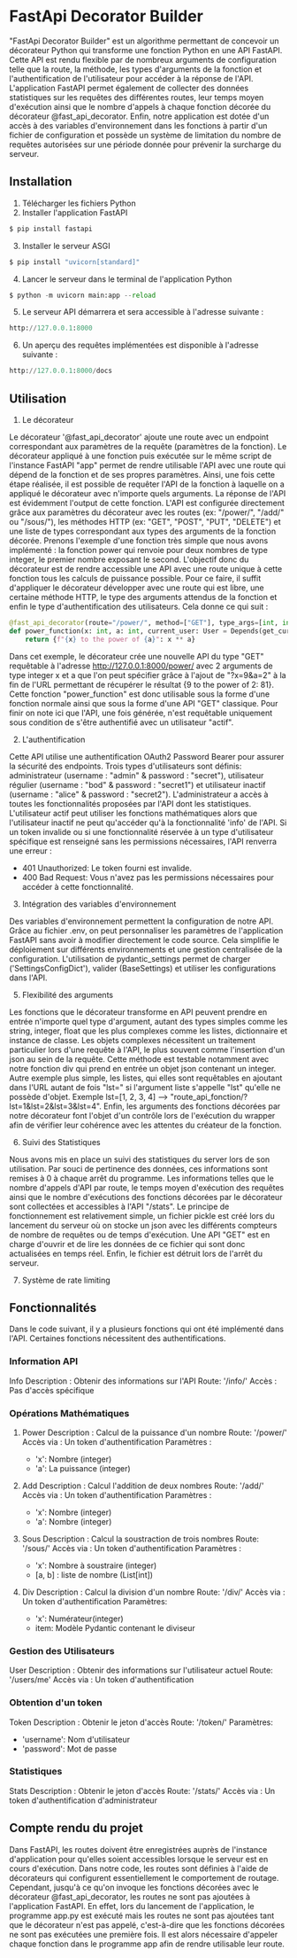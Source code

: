# FastApi Decorator Builder

"FastApi Decorator Builder" est un algorithme permettant de concevoir un décorateur Python qui transforme 
une fonction Python en une API FastAPI. Cette API est rendu flexible par de nombreux arguments de configuration
telle que la route, la méthode, les types d'arguments de la fonction et l'authentification de l'utilisateur pour 
accéder à la réponse de l'API. L'application FastAPI permet également de collecter des données statistiques sur les 
requêtes des différentes routes, leur temps moyen d'exécution ainsi que le nombre d'appels à chaque fonction 
décorée du décorateur @fast_api_decorator. Enfin, notre application est dotée d'un accès à des variables 
d'environnement dans les fonctions à partir d'un fichier de configuration et possède un système de limitation 
du nombre de requêtes autorisées sur une période donnée pour prévenir la surcharge du serveur.

## Installation

1. Télécharger les fichiers Python
2. Installer l'application FastAPI 
```python
$ pip install fastapi
```
3. Installer le serveur ASGI
```python
$ pip install "uvicorn[standard]"
```
4. Lancer le serveur dans le terminal de l'application Python 
```python
$ python -m uvicorn main:app --reload
```
5. Le serveur API démarrera et sera accessible à l'adresse suivante : 
```python
http://127.0.0.1:8000
```
6. Un aperçu des requêtes implémentées est disponible à l'adresse suivante : 
```python
http://127.0.0.1:8000/docs
```


## Utilisation
1. Le décorateur

Le décorateur '@fast_api_decorator' ajoute une route avec un endpoint correspondant aux paramètres de la requête 
(paramètres de la fonction). Le décorateur appliqué à une fonction puis exécutée sur le même script de l'instance 
FastAPI "app" permet de rendre utilisable l'API avec une route qui dépend de la fonction et de ses propres paramètres. 
Ainsi, une fois cette étape réalisée, il est possible de requêter l'API de la fonction à laquelle on a appliqué le
décorateur avec n'importe quels arguments. La réponse de l'API est évidemment l'output de cette fonction. 
L'API est configurée directement grâce aux paramètres du décorateur avec les routes (ex: "/power/", "/add/" ou "/sous/"), les méthodes HTTP (ex: "GET", "POST", "PUT", "DELETE") et une liste de types correspondant aux types des arguments de la fonction décorée. Prenons l'exemple d'une fonction très simple que nous avons implémenté : la fonction power qui renvoie pour deux nombres de type integer, le premier nombre exposant le second.
L'objectif donc du décorateur est de rendre accessible une API avec une route unique à cette fonction tous les calculs de puissance possible. Pour ce faire, il suffit d'appliquer le décorateur développer avec une route qui est libre, une certaine méthode HTTP, le type des arguments attendus de la fonction et enfin le type d'authentification des utilisateurs.
Cela donne ce qui suit :
```python
@fast_api_decorator(route="/power/", method=["GET"], type_args=[int, int])
def power_function(x: int, a: int, current_user: User = Depends(get_current_active_user)):
    return {f"{x} to the power of {a}": x ** a}
```
Dans cet exemple, le décorateur crée une nouvelle API du type "GET" requêtable à l'adresse http://127.0.0.1:8000/power/ avec 2 arguments de type integer x et a que l'on peut spécifier grâce à l'ajout de "?x=9&a=2" à la fin de l'URL permettant de récupérer le résultat {9 to the power of 2: 81}. Cette fonction "power_function" est donc utilisable sous la forme d'une fonction normale ainsi que sous la forme d'une API "GET" classique.
Pour finir on note ici que l'API, une fois générée, n'est requêtable uniquement sous condition de s'être authentifié
avec un utilisateur "actif".

2. L'authentification

Cette API utilise une authentification OAuth2 Password Bearer pour assurer la sécurité des endpoints. Trois types d'utilisateurs sont définis: administrateur (username : "admin" & password : "secret"), utilisateur régulier 
(username : "bod" & password : "secret1") et utilisateur inactif (username : "alice" & password : "secret2"). 
L'administrateur a accès à toutes les fonctionnalités proposées par l'API dont les statistiques. 
L'utilisateur actif peut utiliser les fonctions mathématiques alors que l'utilisateur inactif ne peut qu'accéder qu'à la fonctionnalité 'info' de l'API. 
Si un token invalide ou si une fonctionnalité réservée à un type d'utilisateur spécifique est renseigné 
sans les permissions nécessaires, l'API renverra une erreur : 
   - 401 Unauthorized: Le token fourni est invalide.
   - 400 Bad Request: Vous n'avez pas les permissions nécessaires pour accéder à cette fonctionnalité.

3. Intégration des variables d'environnement

Des variables d'environnement permettent la configuration de notre API. Grâce au fichier .env, on peut personnaliser les paramètres de l'application FastAPI sans avoir à modifier directement le code source. Cela simplifie le déploiement sur différents environnements et une gestion centralisée de la configuration. L'utilisation de pydantic_settings permet de charger ('SettingsConfigDict'), valider (BaseSettings) et utiliser les configurations dans l'API. 

5. Flexibilité des arguments

Les fonctions que le décorateur transforme en API peuvent prendre en entrée n'importe quel type d'argument, autant des types simples comme les string, integer, float que les plus complexes comme les listes, dictionnaire et instance de classe. Les objets complexes nécessitent un traitement particulier lors d'une requête à l'API, le plus souvent comme l'insertion d'un json au sein de la requête. Cette méthode est testable notamment avec notre fonction div qui prend en entrée un objet json contenant un integer. Autre exemple plus simple, les listes, qui elles sont requêtables en ajoutant dans l'URL autant de fois "lst=" si l'argument liste s'appelle "lst" qu'elle ne possède d'objet. 
Exemple lst=[1, 2, 3, 4] --> "route_api_fonction/?lst=1&lst=2&lst=3&lst=4".
Enfin, les arguments des fonctions décorées par notre décorateur font l'objet d'un contrôle lors de l'exécution du 
wrapper afin de vérifier leur cohérence avec les attentes du créateur de la fonction.

6. Suivi des Statistiques

Nous avons mis en place un suivi des statistiques du server lors de son utilisation. Par souci de pertinence des
données, ces informations sont remises à 0 à chaque arrêt du programme. Les informations telles que le nombre d'appels d'API par route, le temps moyen d'exécution des requêtes ainsi que le nombre d'exécutions des fonctions décorées par le décorateur sont collectées et accessibles à l'API "/stats". Le principe de fonctionnement est relativement simple, un fichier pickle est créé lors du lancement du serveur où on stocke un json avec les différents compteurs de nombre de requêtes ou de temps d'exécution. Une API "GET" est en charge d'ouvrir et de lire les données de ce fichier qui sont donc actualisées en temps réel. Enfin, le fichier est détruit lors de l'arrêt du serveur.

7. Système de rate limiting


## Fonctionnalités
Dans le code suivant, il y a plusieurs fonctions qui ont été implémenté dans l'API. Certaines fonctions nécessitent 
des authentifications.

### Information API
   Info
   Description : Obtenir des informations sur l'API
   Route: '/info/' 
   Accès : Pas d'accès spécifique

### Opérations Mathématiques
1. Power
   Description : Calcul de la puissance d'un nombre
   Route: '/power/'
   Accès via : Un token d'authentification
   Paramètres :
     -  'x': Nombre (integer)
     -  'a': La puissance (integer)


2. Add
   Description : Calcul l'addition de deux nombres
   Route: '/add/'
   Accès via : Un token d'authentification
   Paramètres :
     -  'x': Nombre (integer)
     -  'a': Nombre (integer)


3. Sous
   Description : Calcul la soustraction de trois nombres
   Route: '/sous/'
   Accès via : Un token d'authentification
   Paramètres :
     -  'x': Nombre à soustraire (integer)
     -  [a, b] : liste de nombre (List[int])


4. Div
   Description : Calcul la division d'un nombre
   Route: '/div/' 
   Accès via : Un token d'authentification
   Paramètres:
   - 'x': Numérateur(integer)
   - item: Modèle Pydantic contenant le diviseur

### Gestion des Utilisateurs
   User
   Description : Obtenir des informations sur l'utilisateur actuel
   Route: '/users/me' 
   Accès via : Un token d'authentification

### Obtention d'un token
   Token
   Description : Obtenir le jeton d'accès
   Route: '/token/' 
   Paramètres:
   - 'username': Nom d'utilisateur 
   - 'password': Mot de passe

### Statistiques
   Stats
   Description : Obtenir le jeton d'accès
   Route: '/stats/' 
   Accès via : Un token d'authentification d'administrateur 


## Compte rendu du projet

Dans FastAPI, les routes doivent être enregistrées auprès de l'instance d'application pour qu'elles soient 
accessibles lorsque le serveur est en cours d'exécution. Dans notre code, les routes sont définies à l'aide de 
décorateurs qui configurent essentiellement le comportement de routage. Cependant, jusqu'à ce qu'on invoque 
les fonctions décorées avec le décorateur @fast_api_decorator, les routes ne sont pas ajoutées à l'application 
FastAPI. En effet, lors du lancement de l'application, le programme app.py est exécuté mais les routes ne sont pas 
ajoutées tant que le décorateur n'est pas appelé, c'est-à-dire que les fonctions décorées ne sont pas exécutées une
première fois. Il est alors nécessaire d'appeler chaque fonction dans le programme app afin de rendre utilisable
leur route.
